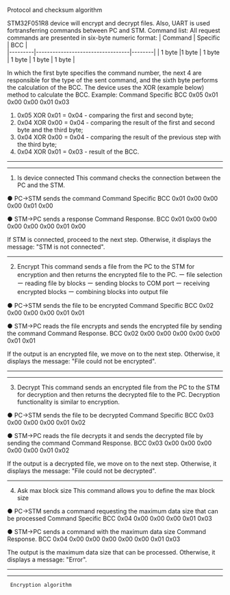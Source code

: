 Protocol and checksum algorithm   

STM32F051R8 device will encrypt and decrypt files. Also, UART is used fortransferring commands between PC and STM.
Command list:
 All request commands are presented in six-byte numeric format:
| Command | Specific                         | BCC    |  
|---------|----------------------------------|--------|
| 1 byte  |1 byte | 1 byte | 1 byte | 1 byte | 1 byte |          

 In which the first byte specifies the command number, the next 4 are responsible for the type of the sent command, and the sixth byte performs the calculation of the BCC. The device uses the XOR (example below) method to calculate the BCC.
	Example:
Command	Specific	BCC
0x05	0x01	0x00	0x00	0x01	0x03

 1. 0x05 XOR 0x01 = 0x04 - comparing the first and second byte; 
 2. 0x04 XOR 0x00 = 0x04 - comparing the result of the first and second byte and the third byte; 
 3. 0x04 XOR 0x00 = 0x04 - comparing the result of the previous step with the third byte; 
 4. 0x04 XOR 0x01 = 0x03 - result of the BCC.

________________________________________



________________________________________

1.	Is device connected
This command checks the connection between the PC and the STM.

●	PC->STM sends the command 
Command	Specific	BCC
0x01	0x00	0x00	0x00	0x01	0x00

●	STM->PC sends a response
Command	Response.	BCC
0x01	0x00	0x00	0x00	0x00	0x00	0x01	0x00

If STM is connected, proceed to the next step.
Otherwise, it displays the message: "STM is not connected".

________________________________________

2.	Encrypt
This command sends a file from the PC to the STM for encryption and then returns the encrypted file to the PC.
ー file selection
ー reading file by blocks
ー sending blocks to COM port
ー receiving encrypted blocks
ー combining blocks into output file

●	PC->STM sends the file to be encrypted
Command	Specific	BCC
0x02	0x00	0x00	0x00	0x01	0x01

●	STM->PC reads the file encrypts and sends the encrypted file by sending the command
Command	Response.	BCC
0x02	0x00	0x00	0x00	0x00	0x00	0x01	0x01

If the output is an encrypted file, we move on to the next step.
Otherwise, it displays the message: "File could not be encrypted".
________________________________________

________________________________________

3.	Decrypt
This command sends an encrypted file from the PC to the STM for decryption and then returns the decrypted file to the PC. Decryption functionality is similar to encryption.

●	PC->STM sends the file to be decrypted
Command	Specific	BCC
0x03	0x00	0x00	0x00	0x01	0x02

●	STM->PC reads the file decrypts it and sends the decrypted file by sending the command
Command	Response.	BCC
0x03	0x00	0x00	0x00	0x00	0x00	0x01	0x02

If the output is a decrypted file, we move on to the next step.
Otherwise, it displays the message: "File could not be decrypted".

________________________________________

4.	Ask max block size
This command allows you to define the max block size

●	PC->STM sends a command requesting the maximum data size that can be processed
Command	Specific	BCC
0x04	0x00	0x00	0x00	0x01	0x03

●	STM->PC sends a command with the maximum data size
Command	Response.	BCC
0x04	0x00	0x00	0x00	0x00	0x00	0x01	0x03

The output is the maximum data size that can be processed.
Otherwise, it displays a message: "Error".

________________________________________






________________________________________
     Encryption algorithm
